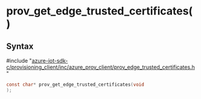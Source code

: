 # prov_get_edge_trusted_certificates()

## Syntax

\#include "[azure-iot-sdk-c/provisioning_client/inc/azure_prov_client/prov_edge_trusted_certificates.h](../iot-c-ref-prov-edge-trusted-certificates-h.md)"  
```C
const char* prov_get_edge_trusted_certificates(void
);
```


